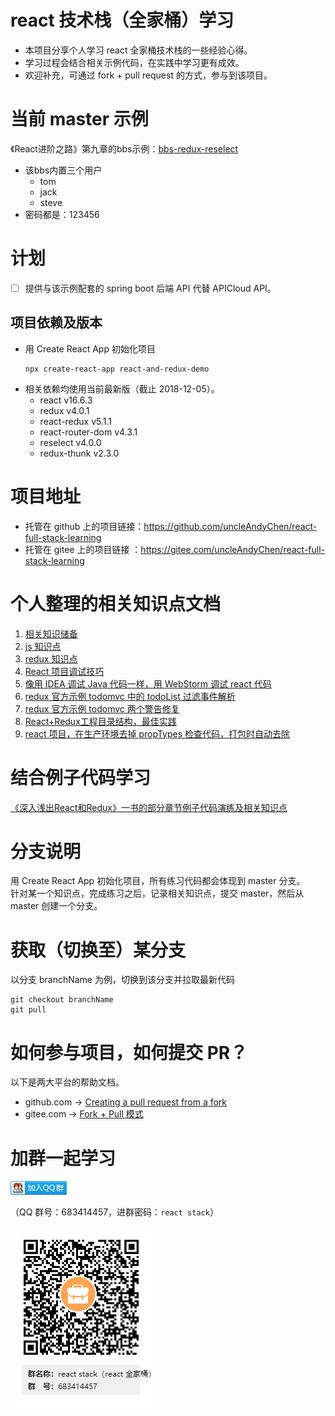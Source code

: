 # react 技术栈（全家桶）学习
* 本项目分享个人学习 react 全家桶技术栈的一些经验心得。
* 学习过程会结合相关示例代码，在实践中学习更有成效。
* 欢迎补充，可通过 fork + pull request 的方式，参与到该项目。

# 当前 master 示例
《React进阶之路》第九章的bbs示例：[bbs-redux-reselect](https://github.com/xuchaobei/react-book/tree/master/chapter-09/bbs-redux-reselect)

- 该bbs内置三个用户
    - tom
    - jack
    - steve
- 密码都是：123456

# 计划
- [ ] 提供与该示例配套的 spring boot 后端 API 代替 APICloud API。

## 项目依赖及版本
* 用 Create React App 初始化项目
    ```
    npx create-react-app react-and-redux-demo
    ```
* 相关依赖均使用当前最新版（截止 2018-12-05）。
    * react v16.6.3
    * redux v4.0.1
    * react-redux v5.1.1
    * react-router-dom v4.3.1
    * reselect v4.0.0
    * redux-thunk v2.3.0

# 项目地址
* 托管在 github 上的项目链接：https://github.com/uncleAndyChen/react-full-stack-learning
* 托管在 gitee 上的项目链接 ：https://gitee.com/uncleAndyChen/react-full-stack-learning

# 个人整理的相关知识点文档
1. <a href="./doc/prepare.md" target="_blank">相关知识储备</a>
1. <a href="./doc/js.md" target="_blank">js 知识点</a>
1. <a href="./doc/redux.md" target="_blank">redux 知识点</a>
1. <a href="./doc/debug.md" target="_blank">React 项目调试技巧</a>
1. <a href="./doc/JetBrainsIDESupport.md" target="_blank">像用 IDEA 调试 Java 代码一样，用 WebStorm 调试 react 代码</a>
1. <a href="./doc/examplesTodomvcGetVisibleTodos.md" target="_blank">redux 官方示例 todomvc 中的 todoList 过滤事件解析</a>
1. <a href="./doc/examplesTodomvcWarningsFixed.md" target="_blank">redux 官方示例 todomvc 两个警告修复</a>
1. <a href="https://www.lovesofttech.com/react/reactReduxDirectoryStructure" target="_blank">React+Redux工程目录结构，最佳实践</a>
1. <a href="https://www.lovesofttech.com/react/reactPropTypes" target="_blank">react 项目，在生产环境去掉 propTypes 检查代码，打包时自动去除</a>

# 结合例子代码学习
[《深入浅出React和Redux》一书的部分章节例子代码演练及相关知识点](./doc/reactAndReduxBook.md?_blank)

# 分支说明
用 Create React App 初始化项目，所有练习代码都会体现到 master 分支。  
针对某一个知识点，完成练习之后，记录相关知识点，提交 master，然后从 master 创建一个分支。  

# 获取（切换至）某分支
以分支 branchName 为例，切换到该分支并拉取最新代码
```
git checkout branchName
git pull
```

# 如何参与项目，如何提交 PR？
以下是两大平台的帮助文档。
* github.com -> [Creating a pull request from a fork](https://help.github.com/articles/creating-a-pull-request-from-a-fork/)
* gitee.com  -> [Fork + Pull 模式 ](https://gitee.com/help/articles/4128)

# 加群一起学习
<a target="_blank" href="//shang.qq.com/wpa/qunwpa?idkey=bdff785e1413e413a8f88187c9807306893951282103fad3b3080f05e829bd7b">
<img border="0" src="./doc/images/qqGroup.png" alt="react stack(react全家桶)" title="react stack(react全家桶)">
</a> 

（QQ 群号：683414457，进群密码：`react stack`）

![](./doc/images/reactStackLearning.png)
